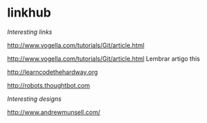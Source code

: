 linkhub
=======

*Interesting links*

http://www.vogella.com/tutorials/Git/article.html

http://www.vogella.com/tutorials/Git/article.html
    Lembrar artigo this

http://learncodethehardway.org

http://robots.thoughtbot.com



*Interesting designs*

http://www.andrewmunsell.com/

